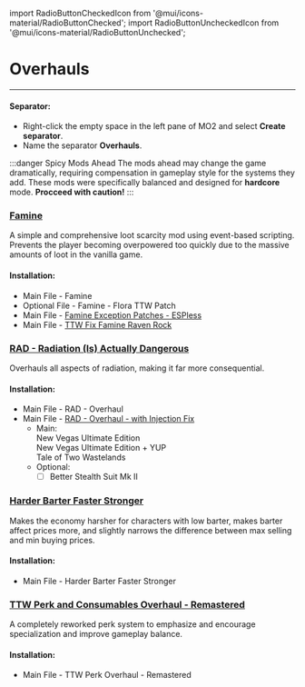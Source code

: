 ﻿import RadioButtonCheckedIcon from '@mui/icons-material/RadioButtonChecked';
import RadioButtonUncheckedIcon from '@mui/icons-material/RadioButtonUnchecked';

# Overhauls 

---

#### Separator:

- Right-click the empty space in the left pane of MO2 and select **Create separator**.
- Name the separator **Overhauls**.

:::danger Spicy Mods Ahead
The mods ahead may change the game dramatically, requiring compensation in gameplay style for the systems they add. These mods were specifically balanced and designed for **hardcore** mode. **Procceed with caution!**
:::

### [Famine](https://www.nexusmods.com/newvegas/mods/74985)

A simple and comprehensive loot scarcity mod using event-based scripting. Prevents the player becoming overpowered too quickly due to the massive amounts of loot in the vanilla game.

#### Installation:

- Main File - Famine
- Optional File - Famine - Flora TTW Patch
- Main File - [Famine Exception Patches - ESPless](https://www.nexusmods.com/newvegas/mods/87249)
- Main File - [TTW Fix Famine Raven Rock](https://www.nexusmods.com/newvegas/mods/81011)

### [RAD - Radiation (Is) Actually Dangerous](https://www.nexusmods.com/newvegas/mods/71541)

Overhauls all aspects of radiation, making it far more consequential.

#### Installation:

- Main File - RAD - Overhaul
- Main File - [RAD - Overhaul - with Injection Fix](https://www.nexusmods.com/newvegas/mods/78077)
  - Main:<br/>
    <RadioButtonUncheckedIcon fontSize="small" /> New Vegas Ultimate Edition<br/>
    <RadioButtonUncheckedIcon fontSize="small" /> New Vegas Ultimate Edition + YUP<br/>
    <RadioButtonCheckedIcon fontSize="small" /> Tale of Two Wastelands<br/>
  - Optional:
    - [ ] Better Stealth Suit Mk II

### [Harder Barter Faster Stronger](https://www.nexusmods.com/newvegas/mods/80360)

Makes the economy harsher for characters with low barter, makes barter affect prices more, and slightly narrows the difference between max selling and min buying prices.

#### Installation:

- Main File - Harder Barter Faster Stronger

### [TTW Perk and Consumables Overhaul - Remastered](https://www.nexusmods.com/newvegas/mods/87571)

A completely reworked perk system to emphasize and encourage specialization and improve gameplay balance.

#### Installation:

- Main File - TTW Perk Overhaul - Remastered
